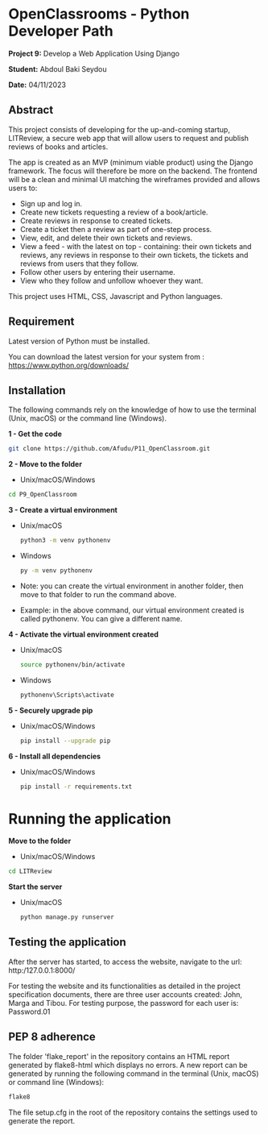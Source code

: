 # OpenClassrooms - Python Developer Path

**Project 9:** Develop a Web Application Using Django

**Student:** Abdoul Baki Seydou

**Date:** 04/11/2023

## Abstract
This project consists of developing for the up-and-coming startup, LITReview, a secure web app that will allow users 
to request and publish reviews of books and articles.

The app is created as an MVP (minimum viable product) using the Django framework. 
The focus will therefore be more on the backend. 
The frontend will be a clean and minimal UI matching the wireframes provided and allows users to:

  -	Sign up and log in.
  -	Create new tickets requesting a review of a book/article.
  -	Create reviews in response to created tickets.
  -	Create a ticket then a review as part of one-step process.
  -	View, edit, and delete their own tickets and reviews.
  - View a feed - with the latest on top - containing:
        their own tickets and reviews, any reviews in response to their own tickets, 
        the tickets and reviews from users that they follow.
  -	Follow other users by entering their username.
  -	View who they follow and unfollow whoever they want. 

This project uses HTML, CSS, Javascript and Python languages.

## Requirement

Latest version of Python must be installed.

You can download the latest version for your system from : https://www.python.org/downloads/

## Installation

The following commands rely on the knowledge of how to use the terminal (Unix, macOS) or the command line (Windows).

**1 - Get the code**

   ```bash
   git clone https://github.com/Afudu/P11_OpenClassroom.git
   ```

**2 - Move to the folder**

  * Unix/macOS/Windows
   ```bash
   cd P9_OpenClassroom
   ```  

**3 - Create a virtual environment**

  * Unix/macOS
    ```bash
    python3 -m venv pythonenv
     ```
  * Windows
    ```bash
    py -m venv pythonenv
    ```
  
  * Note: you can create the virtual environment in another folder, 
   then move to that folder to run the command above.
  * Example: in the above command, our virtual environment created is called pythonenv. 
    You can give a different name.

**4 - Activate the virtual environment created**

  * Unix/macOS
    ```bash
    source pythonenv/bin/activate
    ```

  * Windows
    ```bash
    pythonenv\Scripts\activate
    ```

**5 - Securely upgrade pip**

  * Unix/macOS/Windows
      ```bash
     pip install --upgrade pip
     ```

**6 - Install all dependencies**

  * Unix/macOS/Windows
    ```bash
    pip install -r requirements.txt
    ```
    
# Running the application

**Move to the folder**

  * Unix/macOS/Windows
  ```bash
  cd LITReview
  ```

**Start the server**

  * Unix/macOS
    ```bash
    python manage.py runserver
    ```

## Testing the application
After the server has started, to access the website, navigate to the url: http:/127.0.0.1:8000/

For testing the website and its functionalities as detailed in the project specification documents, 
there are three user accounts created: John, Marga and Tibou.
For testing purpose, the password for each user is: Password.01

## PEP 8 adherence
The folder 'flake_report' in the repository contains an HTML report generated by flake8-html which displays no errors.
A new report can be generated by running the following command in the terminal (Unix, macOS) 
or command line (Windows): 
```bash 
flake8 
```

The file setup.cfg in the root of the repository contains the settings used to generate the report.
